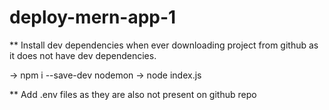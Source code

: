 # deploy-mern-app-1

** Install dev dependencies when ever downloading project from github as it does not have dev dependencies.

-> npm i --save-dev nodemon      <!-- Run BE server automatically on save -->
-> node index.js    <!--  Manual run of BE server -->

** Add .env files as they are also not present on github repo